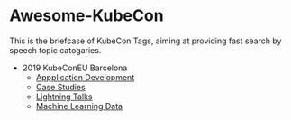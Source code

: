 # Awesome-KubeCon 

This is the briefcase of KubeCon Tags, aiming at providing fast search by speech topic catogaries.

* 2019 KubeConEU Barcelona
  * [Appplication Development](https://github.com/mlycore/awesome-kubecon/tree/master/Application%20Development#2019-kubeconeu-barcelona)
  * [Case Studies](https://github.com/mlycore/awesome-kubecon/tree/master/Case%20Studies#2019-kubeconeu-barcelona)
  * [Lightning Talks](https://github.com/mlycore/awesome-kubecon/tree/master/Lightning%20Talks#2019-kubeconeu-barcelona)
  * [Machine Learning Data](https://github.com/mlycore/awesome-kubecon/blob/master/Machine%20Learning%20Data/README.md#2019-kubeconeu-barcelona)

